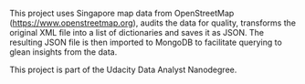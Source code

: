 This project uses Singapore map data from OpenStreetMap (https://www.openstreetmap.org),
audits the data for quality, transforms the original XML file into a list of dictionaries
and saves it as JSON. The resulting JSON file is then imported to MongoDB to facilitate
querying to glean insights from the data. 

This project is part of the Udacity Data Analyst Nanodegree.

